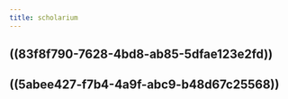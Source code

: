 ```yaml
---
title: scholarium
---
```


## ((83f8f790-7628-4bd8-ab85-5dfae123e2fd))

## ((5abee427-f7b4-4a9f-abc9-b48d67c25568))
